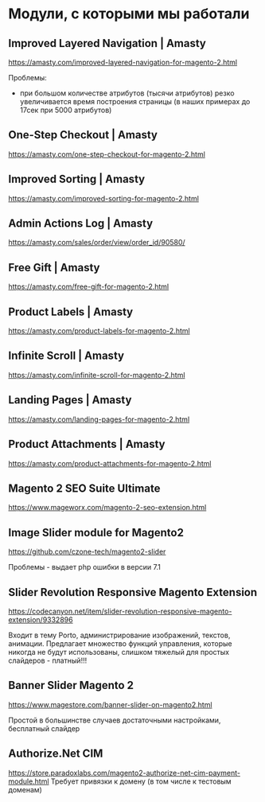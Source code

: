 # Модули, с которыми мы работали

## Improved Layered Navigation | Amasty
https://amasty.com/improved-layered-navigation-for-magento-2.html

Проблемы:
- при большом количестве атрибутов (тысячи атрибутов) резко увеличивается время построения страницы (в наших примерах до 17сек при 5000 атрибутов)

## One-Step Checkout | Amasty
https://amasty.com/one-step-checkout-for-magento-2.html

## Improved Sorting | Amasty
https://amasty.com/improved-sorting-for-magento-2.html

## Admin Actions Log  | Amasty
https://amasty.com/sales/order/view/order_id/90580/

## Free Gift | Amasty
https://amasty.com/free-gift-for-magento-2.html

## Product Labels | Amasty
https://amasty.com/product-labels-for-magento-2.html

## Infinite Scroll | Amasty
https://amasty.com/infinite-scroll-for-magento-2.html

## Landing Pages | Amasty
https://amasty.com/landing-pages-for-magento-2.html

## Product Attachments | Amasty
https://amasty.com/product-attachments-for-magento-2.html

## Magento 2 SEO Suite Ultimate
https://www.mageworx.com/magento-2-seo-extension.html

## Image Slider module for Magento2
https://github.com/czone-tech/magento2-slider

Проблемы - выдает php ошибки в версии 7.1

## Slider Revolution Responsive Magento Extension
https://codecanyon.net/item/slider-revolution-responsive-magento-extension/9332896

Входит в тему Porto, администрирование изображений, текстов, анимации. Предлагает множество функций управления, которые никогда не будут использованы, слишком тяжелый для простых слайдеров - платный!!!

## Banner Slider Magento 2
https://www.magestore.com/banner-slider-on-magento2.html

Простой в большинстве случаев достаточными настройками, бесплатный слайдер

## Authorize.Net CIM
https://store.paradoxlabs.com/magento2-authorize-net-cim-payment-module.html
Требует привязки к домену (в том числе к тестовым доменам)
